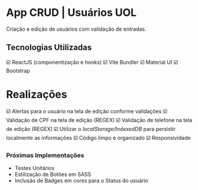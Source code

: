 # App CRUD | Usuários UOL

Criação e edição de usuários com validação de entradas.

## Tecnologias Utilizadas

☑️ ReactJS (componentização e hooks)
☑️ Vite Bundler
☑️ Material UI
☑️ Bootstrap

# Realizações

☑️ Alertas para o usuário na tela de edição conforme validações
☑️ Validação de CPF na tela de edição (REGEX)
☑️ Validação de telefone na tela de edição (REGEX)
☑️ Utilizar o _localStorage/IndexedDB_ para persistir localmente as informações
☑️ Código limpo e organizado
☑️ Responsividade

### Próximas Implementações

- Testes Unitários
- Estilização de Botões em SASS
- Inclusão de Badges em cores para o Status do usuário
